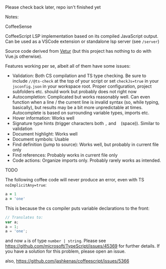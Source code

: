 Please check back later, repo isn't finished yet

Notes:

CoffeeSense

CoffeeScript LSP implementation based on its compiled JavaScript output. Can be used as a VSCode extension or standalone lsp server (see `/server`)

Source code derived from [Vetur](https://github.com/vuejs/vetur) (but this project has nothing to do with Vue.js otherwise).

Features working per se, albeit all of them have some issues:
- Validation: Both CS compilation and TS type checking. Be sure to include `//@ts-check` at the top of your script or set `checkJs=true` in your `jsconfig.json` in your workspace root. Proper configuration, project subfolders etc. should work but probably does not right now
- Autocompletion: Complicated but works reasonably well. Can even function when a line / the current line is invalid syntax (so, while typing, basically), but results may be a bit more unpredictable at times. Autocomplete is based on surrounding variable types, imports etc.
- Hover information: Works well
- Signature type hints (trigger characters both `,` and ` ` (space)). Similar to validation
- Document highlight: Works well
- Document symbols: Usable
- Find definition (jump to source): Works well, but probably in current file only
- Find references: Probably works in current file only
- Code actions: Organize imports only. Probably rarely works as intended.

TODO

The following coffee code will never produce an error, even with TS `noImplicitAny=true`:
```coffeescript
a = 1
a = 'one'
```
This is because the cs compiler puts variable declarations to the front:
```js
// Translates to:
var a;
a = 1;
a = 'one';
```
and now `a` is of type `number | string`. Please see https://github.com/microsoft/TypeScript/issues/45369 for further details. If you have a solution for this problem, please open an issue.

also,
https://github.com/jashkenas/coffeescript/issues/5366